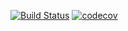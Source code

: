 [![Build Status](https://travis-ci.org/MaxDmytruk/Concatenated_words.svg?branch=master)](https://travis-ci.org/MaxDmytruk/Concatenated_words)
[![codecov](https://codecov.io/gh/MaxDmytruk/Concatenated_words/branch/master/graph/badge.svg)](https://codecov.io/gh/MaxDmytruk/Concatenated_words)
